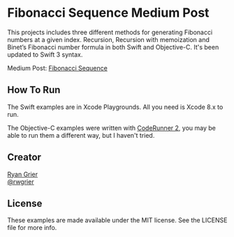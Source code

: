 # Fibonacci Sequence Medium Post

This projects includes three different methods for generating Fibonacci numbers at a given index. Recursion, Recursion with memoization and Binet’s Fibonacci number formula in both Swift and Objective-C. 
It's been updated to Swift 3 syntax.

Medium Post: [Fibonacci Sequence](https://medium.com/@rwgrier/fibonacci-sequence-cf1feece4d62#.iivkya6os)

## How To Run

The Swift examples are in Xcode Playgrounds. All you need is Xcode 8.x to run. 

The Objective-C examples were written with [CodeRunner 2](https://coderunnerapp.com), you may be able to run them a different way, but I haven't tried.  

## Creator

[Ryan Grier](http://github.com/rwgrier)  
[@rwgrier](https://twitter.com/rwgrier)

## License

These examples are made available under the MIT license. See the LICENSE file for more info.